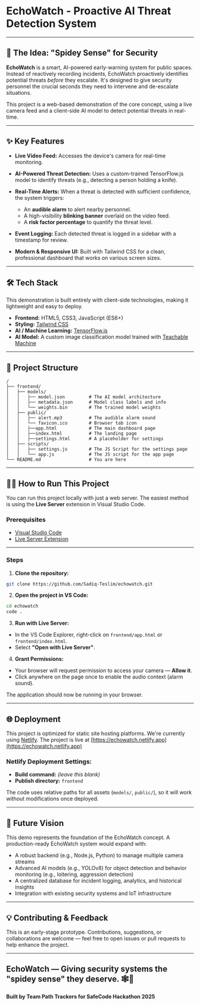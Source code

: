 # EchoWatch - Proactive AI Threat Detection System

---

## 🚀 The Idea: "Spidey Sense" for Security

**EchoWatch** is a smart, AI-powered early-warning system for public spaces. Instead of reactively recording incidents, EchoWatch proactively identifies potential threats *before* they escalate. It's designed to give security personnel the crucial seconds they need to intervene and de-escalate situations.

This project is a web-based demonstration of the core concept, using a live camera feed and a client-side AI model to detect potential threats in real-time.

---

## ✨ Key Features

* **Live Video Feed:** Accesses the device's camera for real-time monitoring.
* **AI-Powered Threat Detection:** Uses a custom-trained TensorFlow\.js model to identify threats (e.g., detecting a person holding a knife).
* **Real-Time Alerts:** When a threat is detected with sufficient confidence, the system triggers:

  * An **audible alarm** to alert nearby personnel.
  * A high-visibility **blinking banner** overlaid on the video feed.
  * A **risk factor percentage** to quantify the threat level.
* **Event Logging:** Each detected threat is logged in a sidebar with a timestamp for review.
* **Modern & Responsive UI:** Built with Tailwind CSS for a clean, professional dashboard that works on various screen sizes.

---

## 🛠️ Tech Stack

This demonstration is built entirely with client-side technologies, making it lightweight and easy to deploy.

* **Frontend:** HTML5, CSS3, JavaScript (ES6+)
* **Styling:** [Tailwind CSS](https://tailwindcss.com/)
* **AI / Machine Learning:** [TensorFlow.js](https://www.tensorflow.org/js)
* **AI Model:** A custom image classification model trained with [Teachable Machine](https://teachablemachine.withgoogle.com/)

---

## 📂 Project Structure

```plaintext
/
├── frontend/
│   ├── models/
│   │   ├── model.json         # The AI model architecture  
│   │   ├── metadata.json      # Model class labels and info  
│   │   └── weights.bin        # The trained model weights  
│   ├── public/
│   │   ├── alert.mp3          # The audible alarm sound  
│   │   └── favicon.ico        # Browser tab icon  
│   │   ├──app.html            # The main dashboard page  
│   │   ├──index.html          # The landing page  
│   │   ├──settings.html       # A placeholder for settings
│   ├── scripts/
│   │   ├── settings.js        # The JS Script for the settings page  
│   │   └── app.js             # The JS script for the app page    
└── README.md                  # You are here  
```

---

## 🏃‍♂️ How to Run This Project

You can run this project locally with just a web server. The easiest method is using the **Live Server** extension in Visual Studio Code.

### Prerequisites

* [Visual Studio Code](https://code.visualstudio.com/)
* [Live Server Extension](https://marketplace.visualstudio.com/items?itemName=ritwickdey.LiveServer)

---

### Steps

1. **Clone the repository:**

```bash
git clone https://github.com/Sadiq-Teslim/echowatch.git
```

2. **Open the project in VS Code:**

```bash
cd echowatch
code .
```

3. **Run with Live Server:**

* In the VS Code Explorer, right-click on `frontend/app.html` or `frontend/index.html`.
* Select **"Open with Live Server"**.

4. **Grant Permissions:**

* Your browser will request permission to access your camera — **Allow it**.
* Click anywhere on the page once to enable the audio context (alarm sound).

The application should now be running in your browser.

---

## 🌐 Deployment

This project is optimized for static site hosting platforms. We're currently using [Netlify](https://www.netlify.com/).
The project is live at [https://echowatch.netlify.app](https://echowatch.netlify.app)
### Netlify Deployment Settings:

* **Build command:** *(leave this blank)*
* **Publish directory:** `frontend`

The code uses relative paths for all assets (`models/`, `public/`), so it will work without modifications once deployed.

---

## 🔮 Future Vision

This demo represents the foundation of the EchoWatch concept. A production-ready EchoWatch system would expand with:

* A robust backend (e.g., Node.js, Python) to manage multiple camera streams
* Advanced AI models (e.g., YOLOv8) for object detection and behavior monitoring (e.g., loitering, aggression detection)
* A centralized database for incident logging, analytics, and historical insights
* Integration with existing security systems and IoT infrastructure

---

## 💡 Contributing & Feedback

This is an early-stage prototype. Contributions, suggestions, or collaborations are welcome — feel free to open issues or pull requests to help enhance the project.

---

**EchoWatch** — Giving security systems the "spidey sense" they deserve. 🕸️🚨
---
**Built by Team Path Trackers for SafeCode Hackathon 2025**
